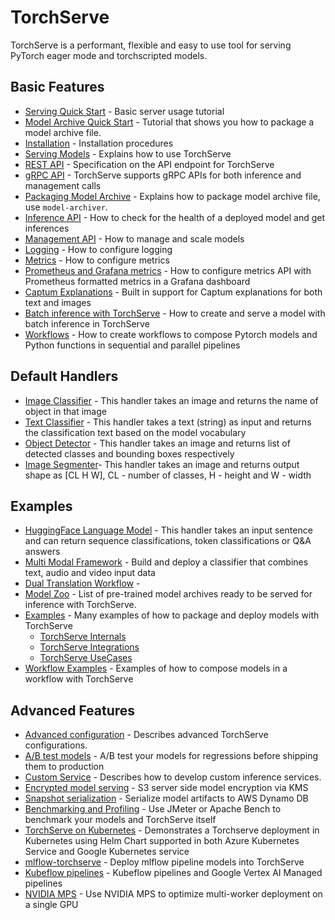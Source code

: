 # TorchServe

TorchServe is a performant, flexible and easy to use tool for serving PyTorch eager mode and torchscripted models.

## Basic Features

* [Serving Quick Start](https://github.com/pytorch/serve/blob/master/README.md#serve-a-model) - Basic server usage tutorial
* [Model Archive Quick Start](https://github.com/pytorch/serve/tree/master/model-archiver#creating-a-model-archive) - Tutorial that shows you how to package a model archive file.
* [Installation](https://github.com/pytorch/serve/blob/master/README.md#install-torchserve) - Installation procedures
* [Serving Models](server.md) - Explains how to use TorchServe
* [REST API](rest_api.md) - Specification on the API endpoint for TorchServe
* [gRPC API](grpc_api.md) - TorchServe supports gRPC APIs for both inference and management calls
* [Packaging Model Archive](https://github.com/pytorch/serve/tree/master/model-archiver#torch-model-archiver-for-torchserve) - Explains how to package model archive file, use `model-archiver`.
* [Inference API](inference_api.md) - How to check for the health of a deployed model and get inferences
* [Management API](management_api.md) - How to manage and scale models
* [Logging](logging.md) - How to configure logging
* [Metrics](metrics.md) - How to configure metrics
* [Prometheus and Grafana metrics](metrics_api.md) - How to configure metrics API with Prometheus formatted metrics in a Grafana dashboard
* [Captum Explanations](https://github.com/pytorch/serve/blob/master/examples/captum/Captum_visualization_for_bert.ipynb) - Built in support for Captum explanations for both text and images
* [Batch inference with TorchServe](batch_inference_with_ts.md) - How to create and serve a model with batch inference in TorchServe
* [Workflows](workflows.md) - How to create workflows to compose Pytorch models and Python functions in sequential and parallel pipelines



## Default Handlers

* [Image Classifier](https://github.com/pytorch/serve/blob/master/ts/torch_handler/image_classifier.py) - This handler takes an image and returns the name of object in that image
* [Text Classifier](https://github.com/pytorch/serve/blob/master/ts/torch_handler/text_classifier.py) - This handler takes a text (string) as input and returns the classification text based on the model vocabulary
* [Object Detector](https://github.com/pytorch/serve/blob/master/ts/torch_handler/object_detector.py) - This handler takes an image and returns list of detected classes and bounding boxes respectively
* [Image Segmenter](https://github.com/pytorch/serve/blob/master/ts/torch_handler/image_segmenter.py)- This handler takes an image and returns output shape as [CL H W], CL - number of classes, H - height and W - width

## Examples

* [HuggingFace Language Model](https://github.com/pytorch/serve/blob/master/examples/Huggingface_Transformers/Transformer_handler_generalized.py) - This handler takes an input sentence and can return sequence classifications, token classifications or Q&A answers
* [Multi Modal Framework](https://github.com/pytorch/serve/blob/master/examples/MMF-activity-recognition/handler.py) - Build and deploy a classifier that combines text, audio and video input data
* [Dual Translation Workflow](https://github.com/pytorch/serve/tree/master/examples/Workflows/nmt_transformers_pipeline) -
* [Model Zoo](model_zoo.md) - List of pre-trained model archives ready to be served for inference with TorchServe.
* [Examples](https://github.com/pytorch/serve/tree/master/examples) - Many examples of how to package and deploy models with TorchServe
     - [TorchServe Internals](../examples/README.md#torchserve-internals)
     - [TorchServe Integrations](../examples/README.md#torchserve-integrations)
     - [TorchServe UseCases](../examples/README.md#usecases)
* [Workflow Examples](https://github.com/pytorch/serve/tree/master/examples/Workflows) - Examples of how to compose models in a workflow with TorchServe

## Advanced Features

* [Advanced configuration](configuration.md) - Describes advanced TorchServe configurations.
* [A/B test models](https://github.com/pytorch/serve/blob/master/docs/use_cases.md#serve-models-for-ab-testing) - A/B test your models for regressions before shipping them to production
* [Custom Service](custom_service.md) - Describes how to develop custom inference services.
* [Encrypted model serving](https://github.com/pytorch/serve/blob/master/docs/management_api.md#encrypted-model-serving) - S3 server side model encryption via KMS
* [Snapshot serialization](https://github.com/pytorch/serve/blob/master/plugins/docs/ddb_endpoint.md) - Serialize model artifacts to AWS Dynamo DB
* [Benchmarking and Profiling](https://github.com/pytorch/serve/tree/master/benchmarks#torchserve-model-server-benchmarking) - Use JMeter or Apache Bench to benchmark your models and TorchServe itself
* [TorchServe on Kubernetes](https://github.com/pytorch/serve/blob/master/kubernetes/README.md#torchserve-on-kubernetes) -  Demonstrates a Torchserve deployment in Kubernetes using Helm Chart supported in both Azure Kubernetes Service and Google Kubernetes service
* [mlflow-torchserve](https://github.com/mlflow/mlflow-torchserve) - Deploy mlflow pipeline models into TorchServe
* [Kubeflow pipelines](https://github.com/kubeflow/pipelines/tree/master/samples/contrib/pytorch-samples) - Kubeflow pipelines and Google Vertex AI Managed pipelines
* [NVIDIA MPS](mps.md) - Use NVIDIA MPS to optimize multi-worker deployment on a single GPU
